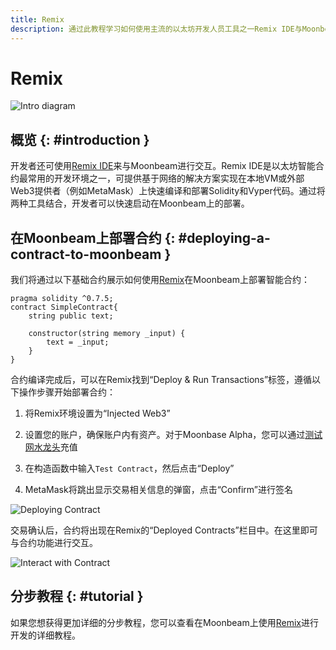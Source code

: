 ```yaml
---
title: Remix
description: 通过此教程学习如何使用主流的以太坊开发人员工具之一Remix IDE与Moonbeam进行交互。
---
```


# Remix

![Intro diagram](/images/builders/tools/eth-dev-env/remix/remix-banner.png)

## 概览 {: #introduction }

开发者还可使用[Remix IDE](https://remix.ethereum.org/)来与Moonbeam进行交互。Remix IDE是以太坊智能合约最常用的开发环境之一，可提供基于网络的解决方案实现在本地VM或外部Web3提供者（例如MetaMask）上快速编译和部署Solidity和Vyper代码。通过将两种工具结合，开发者可以快速启动在Moonbeam上的部署。

## 在Moonbeam上部署合约 {: #deploying-a-contract-to-moonbeam }

我们将通过以下基础合约展示如何使用[Remix](https://remix.ethereum.org/)在Moonbeam上部署智能合约：

```solidity
pragma solidity ^0.7.5;
contract SimpleContract{
    string public text;
    
    constructor(string memory _input) {
        text = _input;
    }
}
```

合约编译完成后，可以在Remix找到“Deploy & Run Transactions”标签，遵循以下操作步骤开始部署合约：

1. 将Remix环境设置为“Injected Web3”

2. 设置您的账户，确保账户内有资产。对于Moonbase Alpha，您可以通过[测试网水龙头](/builders/get-started/moonbase/#discord-mission-control/)充值

3. 在构造函数中输入`Test Contract`，然后点击“Deploy”

4. MetaMask将跳出显示交易相关信息的弹窗，点击“Confirm”进行签名

![Deploying Contract](/images/builders/tools/eth-dev-env/remix/remix-1.png)

交易确认后，合约将出现在Remix的“Deployed Contracts”栏目中。在这里即可与合约功能进行交互。

![Interact with Contract](/images/builders/tools/eth-dev-env/remix/remix-2.png)

## 分步教程 {: #tutorial }

如果您想获得更加详细的分步教程，您可以查看在Moonbeam上使用[Remix](/builders/interact/remix/)进行开发的详细教程。

